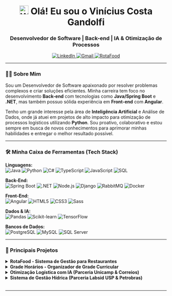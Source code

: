 <h1 align="center">
  <img src="https://media.giphy.com/media/hvRJCLFzcasrR4ia7z/giphy.gif" width="28px" alt="Waving hand">
  Olá! Eu sou o Vinícius Costa Gandolfi
</h1>
<h3 align="center">Desenvolvedor de Software | Back-end | IA & Otimização de Processos</h3>

<p align="center">
  <a href="https://www.linkedin.com/in/viniciuscostagandolfi/" target="_blank">
    <img src="https://img.shields.io/badge/LinkedIn-0077B5?style=for-the-badge&logo=linkedin&logoColor=white" alt="LinkedIn">
  </a>
  <a href="mailto:vinicostagandolfi@gmail.com" target="_blank">
    <img src="https://img.shields.io/badge/Gmail-D14836?style=for-the-badge&logo=gmail&logoColor=white" alt="Gmail">
  </a>
  <a href="https://rotafood.com.br/" target="_blank">
    <img src="https://img.shields.io/badge/Meu_Projeto-RotaFood-orange?style=for-the-badge&logo=rocket&logoColor=white" alt="RotaFood">
  </a>
</p>

---

### 👨‍💻 Sobre Mim

Sou um Desenvolvedor de Software apaixonado por resolver problemas complexos e criar soluções eficientes. Minha carreira tem foco no desenvolvimento **Back-end** com tecnologias como **Java/Spring Boot** e **.NET**, mas também possuo sólida experiência em **Front-end** com **Angular**.

Tenho um grande interesse pela área de **Inteligência Artificial** e Análise de Dados, onde já atuei em projetos de alto impacto para otimização de processos logísticos utilizando **Python**. Sou proativo, colaborativo e estou sempre em busca de novos conhecimentos para aprimorar minhas habilidades e entregar o melhor resultado possível.

---

### 🛠️ Minha Caixa de Ferramentas (Tech Stack)

<p align="left">
  <strong>Linguagens:</strong><br>
  <img src="https://img.shields.io/badge/Java-ED8B00?style=for-the-badge&logo=openjdk&logoColor=white" alt="Java">
  <img src="https://img.shields.io/badge/Python-3776AB?style=for-the-badge&logo=python&logoColor=white" alt="Python">
  <img src="https://img.shields.io/badge/C%23-239120?style=for-the-badge&logo=c-sharp&logoColor=white" alt="C#">
  <img src="https://img.shields.io/badge/TypeScript-007ACC?style=for-the-badge&logo=typescript&logoColor=white" alt="TypeScript">
  <img src="https://img.shields.io/badge/JavaScript-F7DF1E?style=for-the-badge&logo=javascript&logoColor=black" alt="JavaScript">
  <img src="https://img.shields.io/badge/SQL-025E8C?style=for-the-badge&logo=postgresql&logoColor=white" alt="SQL">
</p>

<p align="left">
  <strong>Back-End:</strong><br>
  <img src="https://img.shields.io/badge/Spring-6DB33F?style=for-the-badge&logo=spring&logoColor=white" alt="Spring Boot">
  <img src="https://img.shields.io/badge/.NET-512BD4?style=for-the-badge&logo=dotnet&logoColor=white" alt=".NET">
  <img src="https://img.shields.io/badge/Node.js-339933?style=for-the-badge&logo=nodedotjs&logoColor=white" alt="Node.js">
  <img src="https://img.shields.io/badge/Django-092E20?style=for-the-badge&logo=django&logoColor=white" alt="Django">
  <img src="https://img.shields.io/badge/RabbitMQ-FF6600?style=for-the-badge&logo=rabbitmq&logoColor=white" alt="RabbitMQ">
  <img src="https://img.shields.io/badge/Docker-2496ED?style=for-the-badge&logo=docker&logoColor=white" alt="Docker">
</p>

<p align="left">
  <strong>Front-End:</strong><br>
  <img src="https://img.shields.io/badge/Angular-DD0031?style=for-the-badge&logo=angular&logoColor=white" alt="Angular">
  <img src="https://img.shields.io/badge/HTML5-E34F26?style=for-the-badge&logo=html5&logoColor=white" alt="HTML5">
  <img src="https://img.shields.io/badge/CSS3-1572B6?style=for-the-badge&logo=css3&logoColor=white" alt="CSS3">
  <img src="https://img.shields.io/badge/Sass-CC6699?style=for-the-badge&logo=sass&logoColor=white" alt="Sass">
</p>

<p align="left">
  <strong>Dados & IA:</strong><br>
  <img src="https://img.shields.io/badge/Pandas-150458?style=for-the-badge&logo=pandas&logoColor=white" alt="Pandas">
  <img src="https://img.shields.io/badge/scikit--learn-F7931E?style=for-the-badge&logo=scikit-learn&logoColor=white" alt="Scikit-learn">
  <img src="https://img.shields.io/badge/TensorFlow-FF6F00?style=for-the-badge&logo=tensorflow&logoColor=white" alt="TensorFlow">
</p>

<p align="left">
  <strong>Bancos de Dados:</strong><br>
  <img src="https://img.shields.io/badge/PostgreSQL-316192?style=for-the-badge&logo=postgresql&logoColor=white" alt="PostgreSQL">
  <img src="https://img.shields.io/badge/MySQL-005C84?style=for-the-badge&logo=mysql&logoColor=white" alt="MySQL">
    <img src="https://img.shields.io/badge/Microsoft_SQL_Server-CC2927?style=for-the-badge&logo=microsoft-sql-server&logoColor=white" alt="SQL Server">
</p>

---

### 🚀 Principais Projetos

<details>
  <summary><strong>RotaFood - Sistema de Gestão para Restaurantes</strong></summary>
  <br>
  <p>
    Meu projeto pessoal, um sistema SaaS completo para restaurantes que inclui cardápio digital, gestão de pedidos, comandas e um módulo de otimização de rotas para entregas. É onde aplico e aprendo novas tecnologias em um ambiente de produção real.
    <br><br>
    <strong>Tecnologias:</strong> Java, Spring Boot, PostgreSQL, Angular, Docker.
    <br><br>
    <a href="https://rotafood.com.br/" target="_blank"><strong>Acesse o site →</strong></a>
    <br>
    <a href="https://github.com/ViniciusCostaGandolfi/rotafood-api" target="_blank">Repositório Back-end (API)</a>
    <br>
    <a href="https://github.com/ViniciusCostaGandolfi/rotafood-web" target="_blank">Repositório Front-end (Web)</a>
  </p>
</details>

<details>
  <summary><strong>Grade Horários - Organizador de Grade Curricular</strong></summary>
  <br>
  <p>
    Uma aplicação para auxiliar estudantes na organização de sua grade de horários acadêmica, facilitando a visualização de matérias, horários e locais.
    <br><br>
    <strong>Tecnologias:</strong> [Adicionar as tecnologias principais aqui, ex: .NET, React, etc.]
    <br><br>
    <a href="https://gradehorarios.com.br/" target="_blank"><strong>Acesse o site →</strong></a>
    <br>
    <a href="https://github.com/ViniciusCostaGandolfi/gradehorarios-api" target="_blank">Repositório Back-end (API)</a>
    <br>
    <a href="https://github.com/ViniciusCostaGandolfi/gradehorarios-web" target="_blank">Repositório Front-end (Web)</a>
  </p>
</details>

<details>
  <summary><strong>Otimização Logística com IA (Parceria Unicamp & Correios)</strong></summary>
  <br>
  <p>
    Atuei como Analista de Dados no desenvolvimento de modelos de Inteligência Artificial para prever consumo de combustível e otimizar rotas de distribuição. O projeto identificou um potencial de economia de milhões de reais anuais para a empresa.
    <br><br>
    <strong>Tecnologias:</strong> Python, Pandas, Scikit-learn, Tensorflow.
  </p>
</details>

<details>
  <summary><strong>Sistema de Gestão Hídrica (Parceria Labsid USP & Petrobras)</strong></summary>
  <br>
  <p>
    Participei como Desenvolvedor Full-Stack na criação de um software que auxiliou a Petrobras a responder com mais eficácia às mudanças hídricas. Desenvolvi APIs REST, microsserviços e interfaces para a plataforma.
    <br><br>
    <strong>Tecnologias:</strong> Java, Spring Boot, Angular, Metodologias Ágeis.
  </p>
</details>
<br>

---

